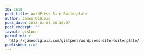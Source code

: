 ```yaml
---
ID: 3610
post_title: WordPress Site Boilerplate
author: James DiGioia
post_date: 2015-03-07 20:36:07
post_excerpt: ""
layout: gistpen
permalink: >
  http://jamesdigioia.com/gistpens/wordpress-site-boilerplate/
published: true
---
```

